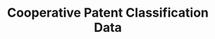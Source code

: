 ---
bigquery: https://console.cloud.google.com/bigquery?p=patents-public-data&d=cpc&page=dataset
citation: '“Cooperative Patent Classification” by the EPO and USPTO, for public use. '
contributors: EPO, USPTO
cost: None
description: Cooperative Patent Classification Data contains the scheme and definitions
  of the Cooperative Patent Classification system for classifying patent documents.
  The CPC is the result of a partnership between the EPO and the USPTO in their joint
  effort to develop a common, internationally compatible classification system for
  technical documents, in particular patent publications, which will be used by both
  offices in the patent granting process
documentation: https://www.cooperativepatentclassification.org/cpcSchemeAndDefinitions
last_edit: 04/11/2022, 20:59:33
location: https://www.cooperativepatentclassification.org/index
maintained_by: USPTO, EPO
schema_fields:
- date_revised
- residualReferences
- parents
- not_allocatable
- notAllocatable
- titlePart
- titleFull
- status
- breakdown_code
- application_references
- limitingReferences
- informative_references
- glossary
- title_full
- residual_references
- childGroups
- dateRevised
- informativeReferences
- level
- sizeCache
- additional_only
- definition
- children
- breakdownCode
- child_groups
- ipc_concordant
- applicationReferences
- title_part
- synonyms
- ipcConcordant
- limiting_references
- symbol
shortname: cooperative_patent_classification
tags:
- patents
- science
title: Cooperative Patent Classification Data
uuid: 984374a7-16e9-4b35-9445-458daceb01bf
---
